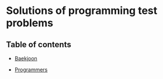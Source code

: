 Solutions of programming test problems
=======================================

## Table of contents

* [Baekjoon](baekjoon)

* [Programmers](programmers)
